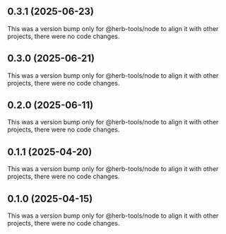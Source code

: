 ## 0.3.1 (2025-06-23)

This was a version bump only for @herb-tools/node to align it with other projects, there were no code changes.

## 0.3.0 (2025-06-21)

This was a version bump only for @herb-tools/node to align it with other projects, there were no code changes.

## 0.2.0 (2025-06-11)

This was a version bump only for @herb-tools/node to align it with other projects, there were no code changes.

## 0.1.1 (2025-04-20)

This was a version bump only for @herb-tools/node to align it with other projects, there were no code changes.

## 0.1.0 (2025-04-15)

This was a version bump only for @herb-tools/node to align it with other projects, there were no code changes.